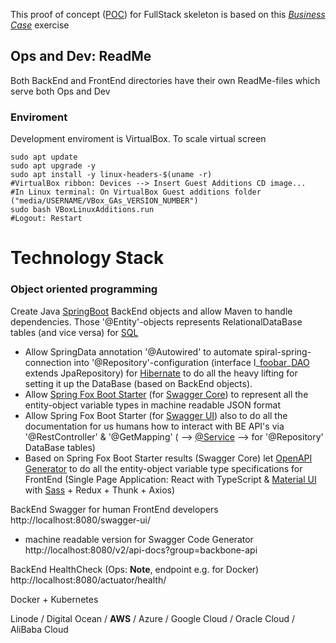 This proof of concept ([POC](https://en.wikipedia.org/wiki/Proof_of_concept)) for FullStack skeleton is based on this [<i>Business Case</i>](https://web.archive.org/web/20210803084701/https://github.com/solita/vaccine-exercise-2021) exercise

## Ops and Dev: ReadMe
Both BackEnd and FrontEnd directories have their own ReadMe-files which serve both Ops and Dev

### Enviroment
Development enviroment is VirtualBox. To scale virtual screen

    sudo apt update
    sudo apt upgrade -y
    sudo apt install -y linux-headers-$(uname -r)
    #VirtualBox ribbon: Devices --> Insert Guest Additions CD image...
    #In Linux terminal: On VirtualBox Guest additions folder ("media/USERNAME/VBox_GAs_VERSION_NUMBER")
    sudo bash VBoxLinuxAdditions.run
    #Logout: Restart

# Technology Stack

### Object oriented programming
Create Java [SpringBoot](https://start.spring.io/ "Spring.io") BackEnd objects and allow Maven to handle dependencies. Those '@Entity'-objects represents RelationalDataBase tables (and vice versa) for [SQL](https://en.wikipedia.org/wiki/SQL)
* Allow SpringData annotation '@Autowired' to automate spiral-spring-connection into '@Repository'-configuration (interface I_[foobar](https://en.wikipedia.org/wiki/Foobar "FI.wikipedia.org/wiki/Foobar")_[DAO](https://www.tutorialspoint.com/design_pattern/data_access_object_pattern.htm) extends JpaRepository) for [Hibernate](http://hibernate.org/orm/) to do all the heavy lifting for setting it up the DataBase (based on BackEnd objects).
* Allow [Spring Fox Boot Starter](https://springfox.github.io/springfox/docs/current/#maven) (for [Swagger Core](https://github.com/swagger-api/swagger-core)) to represent all the entity-object variable types in machine readable JSON format
* Allow Spring Fox Boot Starter (for [Swagger UI](https://swagger.io/tools/swagger-ui/)) also to do all the documentation for us humans how to interact with BE API's via '@RestController' & '@GetMapping' ( --> [@Service](https://www.baeldung.com/spring-component-repository-service) --> for '@Repository' DataBase tables)
* Based on Spring Fox Boot Starter results (Swagger Core) let [OpenAPI Generator](https://openapi-generator.tech/docs/generators/typescript-axios) to do all the entity-object variable type specifications for FrontEnd (Single Page Application: React with TypeScript & [Material UI](https://material-ui.com/components/material-icons/) with [Sass](https://sass-lang.com/guide) + Redux + Thunk + Axios)

BackEnd Swagger for human FrontEnd developers
<br>
http://localhost:8080/swagger-ui/
* machine readable version for Swagger Code Generator
http://localhost:8080/v2/api-docs?group=backbone-api

BackEnd HealthCheck (Ops: <b>Note</b>, endpoint e.g. for Docker)
<br>
http://localhost:8080/actuator/health/


Docker + Kubernetes

Linode / Digital Ocean / <b>AWS</b> / Azure / Google Cloud / Oracle Cloud / AliBaba Cloud